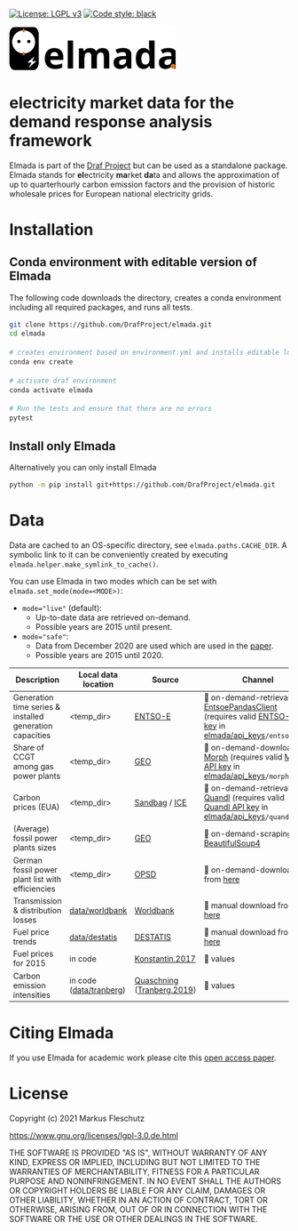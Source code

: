 [![License: LGPL v3](https://img.shields.io/badge/License-LGPL%20v3-blue.svg)](https://www.gnu.org/licenses/lgpl-3.0)
[![Code style: black](https://img.shields.io/badge/code%20style-black-000000.svg)](https://github.com/psf/black)

<img src="elmada_logo.svg" width="300" alt="elmada logo">

# **el**ectricity **ma**rket **da**ta for the **d**emand **r**esponse **a**nalysis **f**ramework

Elmada is part of the [Draf Project](https://github.com/DrafProject) but can be used as a standalone package. Elmada stands for **el**ectricity **ma**rket **da**ta and allows the approximation of up to quarterhourly carbon emission factors and the provision of historic wholesale prices for European national electricity grids.

# Installation

## Conda environment with editable version of Elmada

The following code downloads the directory, creates a conda environment including all required packages, and runs all tests.

```bash
git clone https://github.com/DrafProject/elmada.git
cd elmada

# creates environment based on environment.yml and installs editable local version
conda env create

# activate draf environment
conda activate elmada

# Run the tests and ensure that there are no errors
pytest
```

## Install only Elmada

Alternatively you can only install Elmada

```bash
python -m pip install git+https://github.com/DrafProject/elmada.git
```

# Data

Data are cached to an OS-specific directory, see `elmada.paths.CACHE_DIR`. A symbolic link to it can be conveniently created by executing `elmada.helper.make_symlink_to_cache()`.

You can use Elmada in two modes which can be set with `elmada.set_mode(mode=<MODE>)`:

* `mode="live"` (default):
  * Up-to-date data are retrieved on-demand.
  * Possible years are 2015 until present.
* `mode="safe"`:
  * Data from December 2020 are used which are used in the [paper](https://doi.org/10.1016/j.apenergy.2021.117040).
  * Possible years are 2015 until 2020.

| Description | Local data location | Source | Channel |
|-|-|-|-|
| Generation time series & installed generation capacities | <temp_dir> | [ENTSO-E](https://transparency.entsoe.eu/) | 🔌 on-demand-retrieval via [EntsoePandasClient](https://github.com/EnergieID/entsoe-py#EntsoePandasClient) (requires valid [ENTSO-E API key](https://transparency.entsoe.eu/content/static_content/Static%20content/web%20api/Guide.html) in [elmada/api_keys](elmada/api_keys)`/entsoe.txt`) |
| Share of CCGT among gas power plants | <temp_dir> | [GEO](http://globalenergyobservatory.org/) | 🔌 on-demand-download via [Morph](https://morph.io/) (requires valid [Morph API key](https://morph.io/documentation/api) in [elmada/api_keys](elmada/api_keys)`/morph.txt`)|
| Carbon prices (EUA)| <temp_dir> | [Sandbag](https://sandbag.org.uk/carbon-price-viewer/) / [ICE](https://www.theice.com/)| 🔌 on-demand-retrieval via [Quandl](https://www.quandl.com/) (requires valid [Quandl API key](https://docs.quandl.com/docs#section-authentication) in [elmada/api_keys](elmada/api_keys)`/quandl.txt`) |
| (Average) fossil power plants sizes | <temp_dir> | [GEO](http://globalenergyobservatory.org/) | 🔌 on-demand-scraping via [BeautifulSoup4](https://pypi.org/project/beautifulsoup4/) |
| German fossil power plant list with efficiencies | <temp_dir> | [OPSD](https://open-power-system-data.org/)  | 🔌 on-demand-download from [here](https://data.open-power-system-data.org/conventional_power_plants/latest/) |
| Transmission & distribution losses | [data/worldbank](elmada/data/worldbank) | [Worldbank](https://databank.worldbank.org/reports.aspx?source=2&series=EG.ELC.LOSS.ZS) | 💾 manual download from [here](https://databank.worldbank.org/reports.aspx?source=2&series=EG.ELC.LOSS.ZS)  |
| Fuel price trends | [data/destatis](elmada/data/destatis) | [DESTATIS](https://www.destatis.de/) | 💾 manual download from [here](https://www.destatis.de/DE/Themen/Wirtschaft/Preise/Publikationen/Energiepreise/energiepreisentwicklung-xlsx-5619001.xlsx?__blob=publicationFile) |
| Fuel prices for 2015 | in code | [Konstantin.2017](https://doi.org/10.1007/978-3-662-49823-1) | 🔢 values |
| Carbon emission intensities | in code ([data/tranberg](elmada/data/tranberg)) | [Quaschning](https://www.volker-quaschning.de/datserv/CO2-spez/index_e.ph) ([Tranberg.2019](https://doi.org/10.1016/j.esr.2019.100367)) | 🔢 values |

# Citing Elmada

If you use Elmada for academic work please cite this [open access paper](https://doi.org/10.1016/j.apenergy.2021.117040).

# License

Copyright (c) 2021 Markus Fleschutz

<https://www.gnu.org/licenses/lgpl-3.0.de.html>

THE SOFTWARE IS PROVIDED "AS IS", WITHOUT WARRANTY OF ANY KIND, EXPRESS OR IMPLIED, INCLUDING BUT NOT LIMITED TO THE WARRANTIES OF MERCHANTABILITY, FITNESS FOR A PARTICULAR PURPOSE AND NONINFRINGEMENT. IN NO EVENT SHALL THE AUTHORS OR COPYRIGHT HOLDERS BE LIABLE FOR ANY CLAIM, DAMAGES OR OTHER LIABILITY, WHETHER IN AN ACTION OF CONTRACT, TORT OR OTHERWISE, ARISING FROM, OUT OF OR IN CONNECTION WITH THE SOFTWARE OR THE USE OR OTHER DEALINGS IN THE SOFTWARE.
